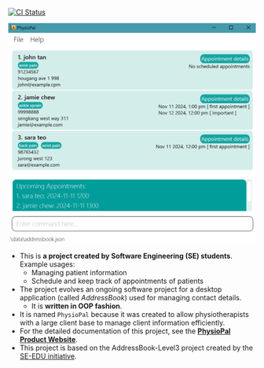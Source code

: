 [![CI Status](https://github.com/AY2425S1-CS2103T-W11-4/tp/workflows/Java%20CI/badge.svg)](https://github.com/AY2425S1-CS2103T-W11-4/tp/actions)

![Ui](docs/images/upcomingAppointments.png)

* This is **a project created by Software Engineering (SE) students**.<br>
  Example usages:
  * Managing patient information
  * Schedule and keep track of appointments of patients
* The project evolves an ongoing software project for a desktop application (called _AddressBook_) used for managing contact details.
  * It is **written in OOP fashion**.
* It is named `PhysioPal` because it was created to allow physiotherapists with a large client base to manage client information efficiently.
* For the detailed documentation of this project, see the **[PhysioPal Product Website](https://ay2425s1-cs2103t-w11-4.github.io/tp/)**.
* This project is based on the AddressBook-Level3 project created by the [SE-EDU initiative](https://se-education.org).
